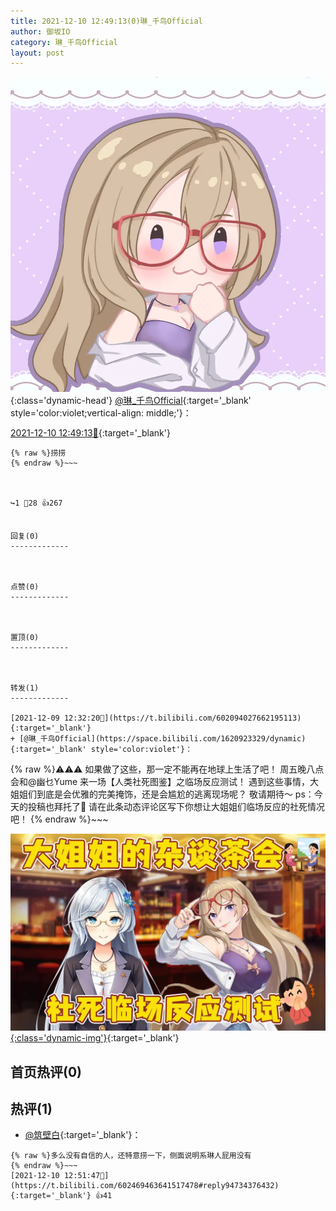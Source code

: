 ```yaml
---
title: 2021-12-10 12:49:13(0)琳_千鸟Official
author: 御坂IO
category: 琳_千鸟Official
layout: post
---
```


![img](/images/c0a88f85ebd0d056f37b114e0748e69556c8b488.jpg){:class='dynamic-head'}
[@琳_千鸟Official](https://space.bilibili.com/1620923329/dynamic){:target='_blank' style='color:violet;vertical-align: middle;'}：

[2021-12-10 12:49:13🔗](https://t.bilibili.com/602469463641517478){:target='_blank'}

~~~
{% raw %}捞捞
{% endraw %}~~~



↪️1 💬28 👍267


回复(0)
-------------



点赞(0)
-------------



置顶(0)
-------------



转发(1)
-------------

[2021-12-09 12:32:20🔗](https://t.bilibili.com/602094027662195113){:target='_blank'}
+ [@琳_千鸟Official](https://space.bilibili.com/1620923329/dynamic){:target='_blank' style='color:violet'}：
~~~
{% raw %}⚠️⚠️⚠️
如果做了这些，那一定不能再在地球上生活了吧！
周五晚八点会和@幽乜Yume 来一场【人类社死图鉴】之临场反应测试！
遇到这些事情，大姐姐们到底是会优雅的完美掩饰，还是会尴尬的逃离现场呢？
敬请期待～
ps：今天的投稿也拜托了🥺
请在此条动态评论区写下你想让大姐姐们临场反应的社死情况吧！
{% endraw %}~~~


[![img](/images/486c312f8d56c0a927c750796f0be76b7a129c2c.jpg){:class='dynamic-img'}](/images/486c312f8d56c0a927c750796f0be76b7a129c2c.jpg){:target='_blank'}




首页热评(0)
-------------



热评(1)
-------------

+ [@筑壁白](https://space.bilibili.com/383718717/dynamic){:target='_blank'}：
~~~
{% raw %}多么没有自信的人，还特意捞一下，侧面说明系琳人屁用没有
{% endraw %}~~~
[2021-12-10 12:51:47🔗](https://t.bilibili.com/602469463641517478#reply94734376432){:target='_blank'} 👍41


